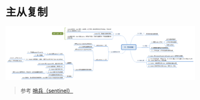 # 主从复制
![master-slave-copy](./asset/chapter8-master-slave-copy.png)

> 参考 [哨兵（sentinel）](./chapter9-sentinel.md)
